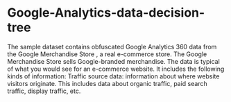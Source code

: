 # Google-Analytics-data-decision-tree
The sample dataset contains obfuscated Google Analytics 360 data from the Google Merchandise Store , a real e-commerce store. The Google Merchandise Store sells Google-branded merchandise. The data is typical of what you would see for an e-commerce website. It includes the following kinds of information: Traffic source data: information about where website visitors originate. This includes data about organic traffic, paid search traffic, display traffic, etc.

